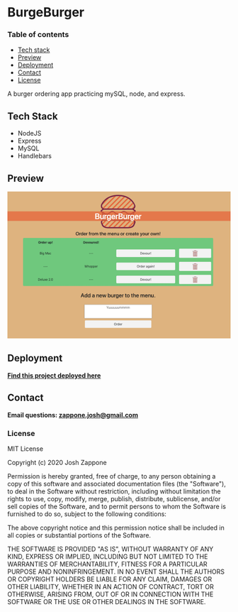 # BurgeBurger
### Table of contents
* [Tech stack](#tech-stack)
* [Preview](#preview)
* [Deployment](#deployment)
* [Contact](#contact)
* [License](#license)

A burger ordering app practicing mySQL, node, and express.

## Tech Stack
* NodeJS
* Express
* MySQL
* Handlebars

## Preview
![screenshot](demo/img1.png)


## Deployment
**[Find this project deployed here](https://bugerburger-restuarant.herokuapp.com/)**
        

## Contact
**Email questions: [zappone.josh@gmail.com](mailto:zappone.josh@gmail.com)**

### License
MIT License

Copyright (c) 2020 Josh Zappone

Permission is hereby granted, free of charge, to any person obtaining a copy
of this software and associated documentation files (the "Software"), to deal
in the Software without restriction, including without limitation the rights
to use, copy, modify, merge, publish, distribute, sublicense, and/or sell
copies of the Software, and to permit persons to whom the Software is
furnished to do so, subject to the following conditions:

The above copyright notice and this permission notice shall be included in all
copies or substantial portions of the Software.

THE SOFTWARE IS PROVIDED "AS IS", WITHOUT WARRANTY OF ANY KIND, EXPRESS OR
IMPLIED, INCLUDING BUT NOT LIMITED TO THE WARRANTIES OF MERCHANTABILITY,
FITNESS FOR A PARTICULAR PURPOSE AND NONINFRINGEMENT. IN NO EVENT SHALL THE
AUTHORS OR COPYRIGHT HOLDERS BE LIABLE FOR ANY CLAIM, DAMAGES OR OTHER
LIABILITY, WHETHER IN AN ACTION OF CONTRACT, TORT OR OTHERWISE, ARISING FROM,
OUT OF OR IN CONNECTION WITH THE SOFTWARE OR THE USE OR OTHER DEALINGS IN THE
SOFTWARE.
